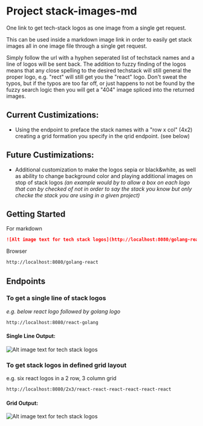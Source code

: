 # Project stack-images-md

One link to get tech-stack logos as one image from a single get request.

This can be used inside a markdown image link in order to easily get stack images all in one image file through a single get request. 

Simply follow the url with a hyphen seperated list of techstack names and a line of logos will be sent back. The addition to fuzzy finding of the logos means that any close spelling to the desired techstack will still general the proper logo, e.g. "rect" will still get you the "react" logo. Don't sweat the typos, but if the typos are too far off, or just happens to not be found by the fuzzy search logic then you will get a "404" image spliced into the returned images.

## Current Custimizations:

 - Using the endpoint to preface the stack names with a "row x col" (4x2) creating a grid formation you specify in the qrid endpoint. (see below)

## Future Custimizations:

 - Additional customization to make the logos sepia or black&white, as well as ability to change background color and playing additional images on stop of stack logos <em>(an example would by to allow a box on each logo that can by checked of not in order to say the stack you know but only checke the stack you are using in a given project)</em>


## Getting Started

For markdown

```markdown
![Alt image text for tech stack logos](http://localhost:8080/golang-react)

```

Browser

```markdown
http://localhost:8080/golang-react

```

## Endpoints

### To get a single line of stack logos

<em>e.g. below react logo followed by golang logo</em>
```txt
http://localhost:8080/react-golang

```

#### Single Line Output:
![Alt image text for tech stack logos](http://localhost:8080/golang-react)

### To get stack logos in defined grid layout

e.g. six react logos in a 2 row, 3 column grid


```txt 
http://localhost:8080/2x3/react-react-react-react-react-react

```  
#### Grid Output:
![Alt image text for tech stack logos](http://localhost:8080/2x3/react-react-react-react-react-react)

